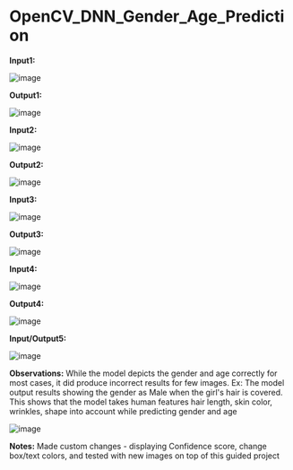 # OpenCV_DNN_Gender_Age_Prediction

**Input1:**

![image](https://user-images.githubusercontent.com/8421214/117875198-e0596100-b26f-11eb-8acb-27f2f492ee78.png)

**Output1:**

![image](https://user-images.githubusercontent.com/8421214/117874940-9e301f80-b26f-11eb-83da-b40d32d9ed8f.png)

**Input2:**

![image](https://user-images.githubusercontent.com/8421214/117875411-20204880-b270-11eb-9d26-1db8c846298c.png)

**Output2:**

![image](https://user-images.githubusercontent.com/8421214/117875360-10a0ff80-b270-11eb-94d5-77adbfa02bb1.png)

**Input3:**

![image](https://user-images.githubusercontent.com/8421214/117875841-a3da3500-b270-11eb-9f2b-effb3a4e384a.png)

**Output3:**

![image](https://user-images.githubusercontent.com/8421214/117876488-6f1aad80-b271-11eb-9322-de36d491f11b.png)

**Input4:**

![image](https://user-images.githubusercontent.com/8421214/117876043-e26fef80-b270-11eb-9155-a403d7fceef0.png)

**Output4:**

![image](https://user-images.githubusercontent.com/8421214/117875997-d2f0a680-b270-11eb-9fd2-c2666f157468.png)

**Input/Output5:**

![image](https://user-images.githubusercontent.com/8421214/117876146-059a9f00-b271-11eb-9ea2-184e8b14efcb.png)

**Observations:**
While the model depicts the gender and age correctly for most cases, it did produce incorrect results for few images. Ex: The model output results showing the gender as Male when the girl's hair is covered. This shows that the model takes human features hair length, skin color, wrinkles, shape into account while predicting gender and age

![image](https://user-images.githubusercontent.com/8421214/117986273-79878680-b307-11eb-93eb-23eef5f21e74.png)

**Notes:**
Made custom changes - displaying Confidence score, change box/text colors, and tested with new images on top of this guided project
